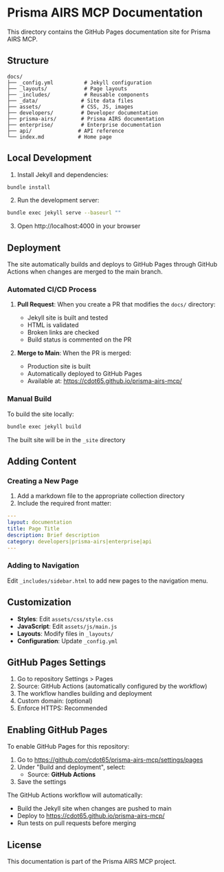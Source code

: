 # Prisma AIRS MCP Documentation

This directory contains the GitHub Pages documentation site for Prisma AIRS MCP.

## Structure

```
docs/
├── _config.yml          # Jekyll configuration
├── _layouts/            # Page layouts
├── _includes/           # Reusable components
├── _data/              # Site data files
├── assets/             # CSS, JS, images
├── developers/         # Developer documentation
├── prisma-airs/        # Prisma AIRS documentation
├── enterprise/         # Enterprise documentation
├── api/               # API reference
└── index.md           # Home page
```

## Local Development

1. Install Jekyll and dependencies:
```bash
bundle install
```

2. Run the development server:
```bash
bundle exec jekyll serve --baseurl ""
```

3. Open http://localhost:4000 in your browser

## Deployment

The site automatically builds and deploys to GitHub Pages through GitHub Actions when changes are merged to the main branch.

### Automated CI/CD Process

1. **Pull Request**: When you create a PR that modifies the `docs/` directory:
   - Jekyll site is built and tested
   - HTML is validated
   - Broken links are checked
   - Build status is commented on the PR

2. **Merge to Main**: When the PR is merged:
   - Production site is built
   - Automatically deployed to GitHub Pages
   - Available at: https://cdot65.github.io/prisma-airs-mcp/

### Manual Build

To build the site locally:
```bash
bundle exec jekyll build
```

The built site will be in the `_site` directory

## Adding Content

### Creating a New Page

1. Add a markdown file to the appropriate collection directory
2. Include the required front matter:

```yaml
---
layout: documentation
title: Page Title
description: Brief description
category: developers|prisma-airs|enterprise|api
---
```

### Adding to Navigation

Edit `_includes/sidebar.html` to add new pages to the navigation menu.

## Customization

- **Styles**: Edit `assets/css/style.css`
- **JavaScript**: Edit `assets/js/main.js`
- **Layouts**: Modify files in `_layouts/`
- **Configuration**: Update `_config.yml`

## GitHub Pages Settings

1. Go to repository Settings > Pages
2. Source: GitHub Actions (automatically configured by the workflow)
3. The workflow handles building and deployment
4. Custom domain: (optional)
5. Enforce HTTPS: Recommended

## Enabling GitHub Pages

To enable GitHub Pages for this repository:

1. Go to https://github.com/cdot65/prisma-airs-mcp/settings/pages
2. Under "Build and deployment", select:
   - Source: **GitHub Actions**
3. Save the settings

The GitHub Actions workflow will automatically:
- Build the Jekyll site when changes are pushed to main
- Deploy to https://cdot65.github.io/prisma-airs-mcp/
- Run tests on pull requests before merging

## License

This documentation is part of the Prisma AIRS MCP project.